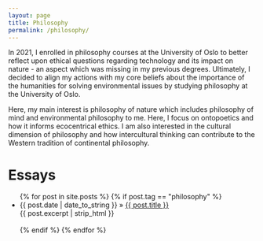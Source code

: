 ```yaml
---
layout: page
title: Philosophy
permalink: /philosophy/
---
```


In 2021, I enrolled in philosophy courses at the University of Oslo to better reflect upon ethical questions regarding technology and its impact on nature - an aspect which was missing in my previous degrees. Ultimately, I decided to align my actions with my core beliefs about the importance of the humanities for solving environmental issues by studying philosophy at the University of Oslo.

Here, my main interest is philosophy of nature which includes philosophy of mind and environmental philosophy to me. Here, I focus on ontopoetics and how it informs ecocentrical ethics. I am also interested in the cultural dimension of philosophy and how intercultural thinking can contribute to the Western tradition of continental philosophy.

# Essays
<ul>
 {% for post in site.posts %}
 {% if post.tag == "philosophy" %}
    <li><span>{{ post.date | date_to_string }}</span> &raquo; <a href="{{ BASE_PATH }}{{ post.url }}">{{ post.title }}</a></li>
        {{ post.excerpt | strip_html }}
	<br><br>
 {% endif %}
 {% endfor %}
</ul>
